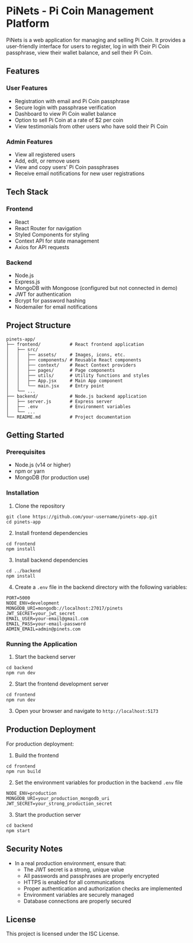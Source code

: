 # PiNets - Pi Coin Management Platform

PiNets is a web application for managing and selling Pi Coin. It provides a user-friendly interface for users to register, log in with their Pi Coin passphrase, view their wallet balance, and sell their Pi Coin.

## Features

### User Features
- Registration with email and Pi Coin passphrase
- Secure login with passphrase verification
- Dashboard to view Pi Coin wallet balance
- Option to sell Pi Coin at a rate of $2 per coin
- View testimonials from other users who have sold their Pi Coin

### Admin Features
- View all registered users
- Add, edit, or remove users
- View and copy users' Pi Coin passphrases
- Receive email notifications for new user registrations

## Tech Stack

### Frontend
- React
- React Router for navigation
- Styled Components for styling
- Context API for state management
- Axios for API requests

### Backend
- Node.js
- Express.js
- MongoDB with Mongoose (configured but not connected in demo)
- JWT for authentication
- Bcrypt for password hashing
- Nodemailer for email notifications

## Project Structure

```
pinets-app/
├── frontend/           # React frontend application
│   ├── src/
│   │   ├── assets/     # Images, icons, etc.
│   │   ├── components/ # Reusable React components
│   │   ├── context/    # React Context providers
│   │   ├── pages/      # Page components
│   │   ├── utils/      # Utility functions and styles
│   │   ├── App.jsx     # Main App component
│   │   └── main.jsx    # Entry point
│   └── ...
├── backend/            # Node.js backend application
│   ├── server.js       # Express server
│   ├── .env            # Environment variables
│   └── ...
└── README.md           # Project documentation
```

## Getting Started

### Prerequisites
- Node.js (v14 or higher)
- npm or yarn
- MongoDB (for production use)

### Installation

1. Clone the repository
```
git clone https://github.com/your-username/pinets-app.git
cd pinets-app
```

2. Install frontend dependencies
```
cd frontend
npm install
```

3. Install backend dependencies
```
cd ../backend
npm install
```

4. Create a `.env` file in the backend directory with the following variables:
```
PORT=5000
NODE_ENV=development
MONGODB_URI=mongodb://localhost:27017/pinets
JWT_SECRET=your_jwt_secret
EMAIL_USER=your-email@gmail.com
EMAIL_PASS=your-email-password
ADMIN_EMAIL=admin@pinets.com
```

### Running the Application

1. Start the backend server
```
cd backend
npm run dev
```

2. Start the frontend development server
```
cd frontend
npm run dev
```

3. Open your browser and navigate to `http://localhost:5173`

## Production Deployment

For production deployment:

1. Build the frontend
```
cd frontend
npm run build
```

2. Set the environment variables for production in the backend `.env` file
```
NODE_ENV=production
MONGODB_URI=your_production_mongodb_uri
JWT_SECRET=your_strong_production_secret
```

3. Start the production server
```
cd backend
npm start
```

## Security Notes

- In a real production environment, ensure that:
  - The JWT secret is a strong, unique value
  - All passwords and passphrases are properly encrypted
  - HTTPS is enabled for all communications
  - Proper authentication and authorization checks are implemented
  - Environment variables are securely managed
  - Database connections are properly secured

## License

This project is licensed under the ISC License.